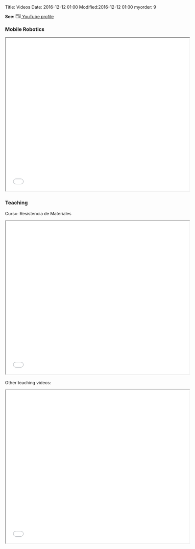 Title: Videos
Date: 2016-12-12 01:00
Modified:2016-12-12 01:00
myorder: 9

<p><b>See:</b>
<a href="//www.youtube.com/user/jlblanco2006" target="_blank">
	<img src="../imgs/icon-open-url.gif"/> YouTube profile 		
</a></p>

### Mobile Robotics

<iframe src="//www.youtube.com/embed/?listType=playlist&list=PLOJ3GF0x2_eX7TXG_ZyDgEIJdNcuB193X" width="600" height="500"></iframe>                   

### Teaching

Curso: Resistencia de Materiales

<iframe src="//www.youtube.com/embed/?listType=playlist&list=PLOJ3GF0x2_eW_PwVCEGThj1TvzX_cO5j5" width="600" height="500"></iframe>                   

Other teaching videos:

<iframe src="//www.youtube.com/embed/?listType=playlist&list=PLOJ3GF0x2_eWYSL_oatsNfaUMP0gwP-DB" width="600" height="500"></iframe>                   
